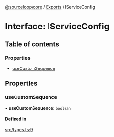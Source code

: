 [@sourceloop/core](../README.md) / [Exports](../modules.md) / IServiceConfig

# Interface: IServiceConfig

## Table of contents

### Properties

- [useCustomSequence](IServiceConfig.md#usecustomsequence)

## Properties

### useCustomSequence

• **useCustomSequence**: `boolean`

#### Defined in

[src/types.ts:9](https://github.com/sourcefuse/loopback4-microservice-catalog/blob/089fc2dc0/packages/core/src/types.ts#L9)
